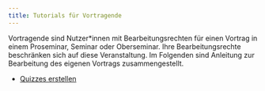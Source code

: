```yaml
---
title: Tutorials für Vortragende
---
```


Vortragende sind Nutzer\*innen mit Bearbeitungsrechten für einen Vortrag in einem Proseminar, Seminar oder Oberseminar. Ihre Bearbeitungsrechte beschränken sich auf diese Veranstaltung. Im Folgenden sind Anleitung zur Bearbeitung des eigenen Vortrags zusammengestellt. 

* [Quizzes erstellen](tut-creating-quizzes)
